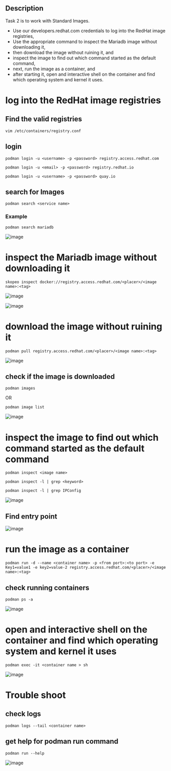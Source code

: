Description
---
Task 2 is to work with Standard Images.
- Use our developers.redhat.com credentials to log into the RedHat image registries,
- Use the appropriate command to inspect the Mariadb image without downloading it,
- then download the image without ruining it, and
- inspect the image to find out which command started as the default command,
- next, run the image as a container, and
-  after starting it, open and interactive shell on the container and find which operating system and kernel it uses.

# log into the RedHat image registries

## Find the valid registries

```
vim /etc/containers/registry.conf
```

## login

```
podman login -u <username> -p <password> registry.access.redhat.com
```

```
podman login -u <email> -p <password> registry.redhat.io
```
```
podman login -u <username> -p <password> quay.io
```

## search for Images

```
podman search <service name>
```
### Example

```
podman search mariadb
```

![image](https://user-images.githubusercontent.com/26741425/129452610-00d856a0-dc10-4c1e-a3df-2d49f516b58d.png)

# inspect the Mariadb image without downloading it

```
skopeo inspect docker://registry.access.redhat.com/<placer>/<image name>:<tag>
```
![image](https://user-images.githubusercontent.com/26741425/129452648-8e468034-9433-43ee-8b80-6b8d255ecee6.png)


![image](https://user-images.githubusercontent.com/26741425/129452660-31a9584e-a14c-44ff-b286-dfe73c1d3bab.png)


# download the image without ruining it

```
podman pull registry.access.redhat.com/<placer>/<image name>:<tag>
```
![image](https://user-images.githubusercontent.com/26741425/129452671-6458495e-7815-4d0c-b95a-d469215e0c5d.png)

## check if the image is downloaded

```
podman images
```
OR

```
podman image list
```

![image](https://user-images.githubusercontent.com/26741425/129452685-991d6f39-44be-4601-adc2-b370297f9ee2.png)


# inspect the image to find out which command started as the default command

```
podman inspect <image name>
```


```
podman inspect -l | grep <keyword>
```


```
podman inspect -l | grep IPConfig
```


![image](https://user-images.githubusercontent.com/26741425/129452712-6a3daee4-1f2d-4376-bf72-10b6436957cf.png)

## Find entry point 

![image](https://user-images.githubusercontent.com/26741425/129452738-58f8e76e-56f9-46a9-a0f3-6bae921ef174.png)



# run the image as a container

```
podman run -d --name <container name> -p <from port>:<to port> -e Key1=value1 -e key2=value-2 registry.access.redhat.com/<placer>/<image name>:<tag>
```

## check running containers


```
podman ps -a
```


![image](https://user-images.githubusercontent.com/26741425/129452771-16abadf7-a876-4d10-9fe7-7128c7c2dabe.png)


# open and interactive shell on the container and find which operating system and kernel it uses

```
podman exec -it <container name > sh
```
![image](https://user-images.githubusercontent.com/26741425/129452847-561dbc0c-7b58-43ce-91a8-b20122347f7b.png)


# Trouble shoot 

## check logs
```
podman logs --tail <container name> 
```


## get help for podman run command 

```
podman run --help
```
![image](https://user-images.githubusercontent.com/26741425/129452815-71275304-24ca-4f44-a460-1179ec42f48f.png)

